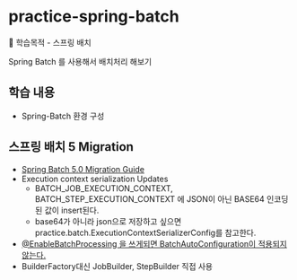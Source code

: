 # practice-spring-batch
🧨 학습목적 - 스프링 배치

Spring Batch 를 사용해서 배치처리 해보기

## 학습 내용

- Spring-Batch 환경 구성

## 스프링 배치 5 Migration

- [Spring Batch 5.0 Migration Guide](https://github.com/spring-projects/spring-batch/wiki/Spring-Batch-5.0-Migration-Guide)
- Execution context serialization Updates
  - BATCH_JOB_EXECUTION_CONTEXT, BATCH_STEP_EXECUTION_CONTEXT 에 JSON이 아닌 BASE64 인코딩된 값이 insert된다.
  - base64가 아니라 json으로 저장하고 싶으면 practice.batch.ExecutionContextSerializerConfig를 참고한다.
- [@EnableBatchProcessing 을 쓰게되면 BatchAutoConfiguration이 적용되지 않는다.](https://umbum.dev/1320/)
- BuilderFactory대신 JobBuilder, StepBuilder 직접 사용